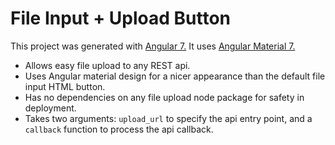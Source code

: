 # File Input + Upload Button

This project was generated with [Angular 7.](https://github.com/angular/angular-cli)
It uses [Angular Material 7.](https://material.angular.io/)

- Allows easy file upload to any REST api.
- Uses Angular material design for a nicer appearance than the default file input  HTML button.
- Has no dependencies on any file upload node package for safety in deployment.
- Takes two arguments: `upload_url` to specify the api entry point, and a `callback` function to process the api callback.
